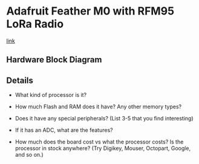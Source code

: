 # Adafruit Feather M0 with RFM95 LoRa Radio

[link](https://www.adafruit.com/product/3178)

## Hardware Block Diagram


## Details 

- What kind of processor is it?

- How much Flash and RAM does it have? Any other memory types?

- Does it have any special peripherals? (List 3-5 that you find interesting)

- If it has an ADC, what are the features?

- How much does the board cost vs what the processor costs? Is the processor in stock anywhere? (Try Digikey, Mouser, Octopart, Google, and so on.)
